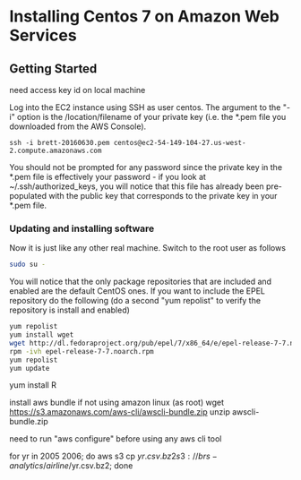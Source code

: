 # Installing Centos 7 on Amazon Web Services 

## Getting Started

need access key id on local machine

Log into the EC2 instance using SSH as user centos. The argument to the "-i" option is the /location/filename of your private key (i.e. the *.pem file you downloaded from the AWS Console).

```{bash}
ssh -i brett-20160630.pem centos@ec2-54-149-104-27.us-west-2.compute.amazonaws.com
```
You should not be prompted for any password since the private key in the *.pem file is effectively your password - if you look at ~/.ssh/authorized_keys, you will notice that this file has already been pre-populated with the public key that corresponds to the private key in your *.pem file.

### Updating and installing software

Now it is just like any other real machine. Switch to the root user as follows

```bash
sudo su - 
```
You will notice that the only package repositories that are included and enabled are the default CentOS ones. If you want to include the EPEL repository do the following (do a second "yum repolist" to verify the repository is install and enabled)

```bash
yum repolist
yum install wget
wget http://dl.fedoraproject.org/pub/epel/7/x86_64/e/epel-release-7-7.noarch.rpm
rpm -ivh epel-release-7-7.noarch.rpm
yum repolist
yum update
```


yum install R

install aws bundle if not using amazon linux (as root)
wget https://s3.amazonaws.com/aws-cli/awscli-bundle.zip
unzip awscli-bundle.zip



need to run "aws configure" before using any aws cli tool

for yr in 2005 2006; do aws s3 cp $yr.csv.bz2 s3://brs-analytics/airline/$yr.csv.bz2; done
